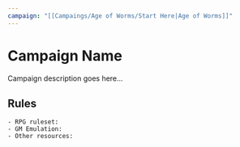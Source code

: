 ```yaml
---
campaign: "[[Campaings/Age of Worms/Start Here|Age of Worms]]"
---
```


# Campaign Name
Campaign description goes here...

## Rules
	- RPG ruleset:
	- GM Emulation:
	- Other resources: